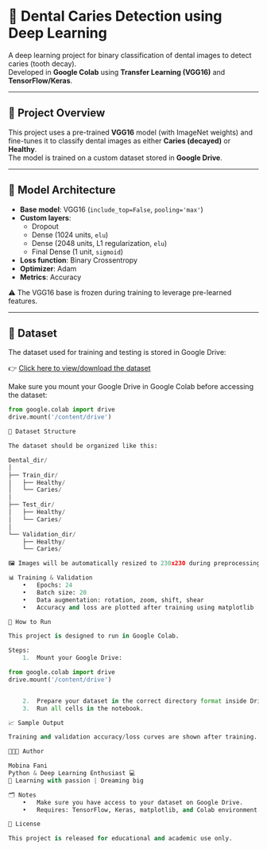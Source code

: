# 🦷 Dental Caries Detection using Deep Learning

A deep learning project for binary classification of dental images to detect caries (tooth decay).  
Developed in **Google Colab** using **Transfer Learning (VGG16)** and **TensorFlow/Keras**.

---

## 📌 Project Overview

This project uses a pre-trained **VGG16** model (with ImageNet weights) and fine-tunes it to classify dental images as either **Caries (decayed)** or **Healthy**.  
The model is trained on a custom dataset stored in **Google Drive**.

---

## 🧠 Model Architecture

- **Base model**: VGG16 (`include_top=False`, `pooling='max'`)
- **Custom layers**:
  - Dropout
  - Dense (1024 units, `elu`)
  - Dense (2048 units, L1 regularization, `elu`)
  - Final Dense (1 unit, `sigmoid`)
- **Loss function**: Binary Crossentropy
- **Optimizer**: Adam
- **Metrics**: Accuracy

⚠️ The VGG16 base is frozen during training to leverage pre-learned features.

---

## 📁 Dataset

The dataset used for training and testing is stored in Google Drive:

👉 [Click here to view/download the dataset](https://drive.google.com/drive/folders/1is5LAMJVoyQ_DFK_OoYdt3n6CNdxJhj-)

Make sure you mount your Google Drive in Google Colab before accessing the dataset:

```python
from google.colab import drive
drive.mount('/content/drive')

🧪 Dataset Structure

The dataset should be organized like this:

Dental_dir/
│
├── Train_dir/
│   ├── Healthy/
│   └── Caries/
│
├── Test_dir/
│   ├── Healthy/
│   └── Caries/
│
└── Validation_dir/
    ├── Healthy/
    └── Caries/

🖼️ Images will be automatically resized to 230x230 during preprocessing.

📊 Training & Validation
	•	Epochs: 24
	•	Batch size: 20
	•	Data augmentation: rotation, zoom, shift, shear
	•	Accuracy and loss are plotted after training using matplotlib

🚀 How to Run

This project is designed to run in Google Colab.

Steps:
	1.	Mount your Google Drive:

from google.colab import drive
drive.mount('/content/drive')


	2.	Prepare your dataset in the correct directory format inside Drive.
	3.	Run all cells in the notebook.

📈 Sample Output

Training and validation accuracy/loss curves are shown after training.

👩🏻‍💻 Author

Mobina Fani
Python & Deep Learning Enthusiast 💻
🌱 Learning with passion | Dreaming big

🗂 Notes
	•	Make sure you have access to your dataset on Google Drive.
	•	Requires: TensorFlow, Keras, matplotlib, and Colab environment.

📎 License

This project is released for educational and academic use only.
